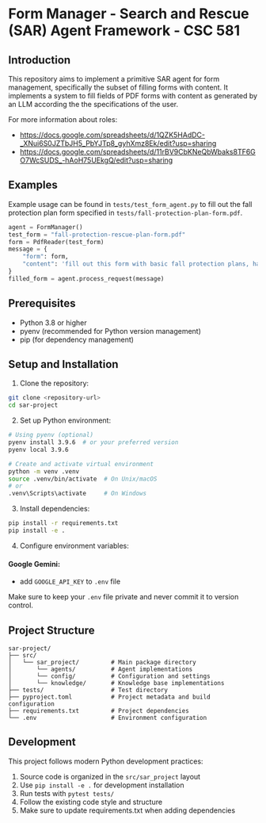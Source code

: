 # Form Manager - Search and Rescue (SAR) Agent Framework - CSC 581

## Introduction

This repository aims to implement a primitive SAR agent for form management, specifically the subset of filling forms with content. It implements a system to fill fields of PDF forms with content as generated by an LLM according the the specifications of the user.

For more information about roles:
- https://docs.google.com/spreadsheets/d/1QZK5HAdDC-_XNui6S0JZTbJH5_PbYJTp8_gyhXmz8Ek/edit?usp=sharing
- https://docs.google.com/spreadsheets/d/11rBV9CbKNeQbWbaks8TF6GO7WcSUDS_-hAoH75UEkgQ/edit?usp=sharing

## Examples

Example usage can be found in `tests/test_form_agent.py` to fill out the fall protection plan form specified in `tests/fall-protection-plan-form.pdf`.

```python
agent = FormManager()
test_form = "fall-protection-rescue-plan-form.pdf"
form = PdfReader(test_form)
message = {
    "form": form,
    "content": 'fill out this form with basic fall protection plans, hard hats, etc, for a department called "Five Johns Labor Board" as signed by five Johns',
}
filled_form = agent.process_request(message)
```

## Prerequisites

- Python 3.8 or higher
- pyenv (recommended for Python version management)
- pip (for dependency management)

## Setup and Installation

1. Clone the repository:
```bash
git clone <repository-url>
cd sar-project
```

2. Set up Python environment:
```bash
# Using pyenv (optional)
pyenv install 3.9.6  # or your preferred version
pyenv local 3.9.6

# Create and activate virtual environment
python -m venv .venv
source .venv/bin/activate  # On Unix/macOS
# or
.venv\Scripts\activate     # On Windows
```

3. Install dependencies:
```bash
pip install -r requirements.txt
pip install -e .
```

4. Configure environment variables:

#### Google Gemini:
- add `GOOGLE_API_KEY` to `.env` file

Make sure to keep your `.env` file private and never commit it to version control.

## Project Structure

```
sar-project/
├── src/
│   └── sar_project/         # Main package directory
│       └── agents/          # Agent implementations
│       └── config/          # Configuration and settings
│       └── knowledge/       # Knowledge base implementations
├── tests/                   # Test directory
├── pyproject.toml           # Project metadata and build configuration
├── requirements.txt         # Project dependencies
└── .env                     # Environment configuration
```

## Development

This project follows modern Python development practices:

1. Source code is organized in the `src/sar_project` layout
2. Use `pip install -e .` for development installation
3. Run tests with `pytest tests/`
4. Follow the existing code style and structure
5. Make sure to update requirements.txt when adding dependencies
